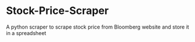 # Stock-Price-Scraper
A python scraper to scrape stock price from Bloomberg website and store it in a spreadsheet
